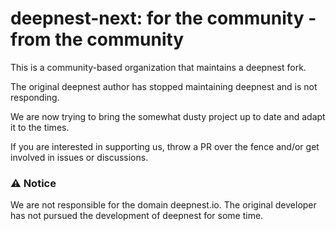 # deepnest-next: for the community - from the community

This is a community-based organization that maintains a deepnest fork.

The original deepnest author has stopped maintaining deepnest and is not responding.

We are now trying to bring the somewhat dusty project up to date and adapt it to the times.

If you are interested in supporting us, throw a PR over the fence and/or get involved in issues or discussions.


### ⚠️ Notice

We are not responsible for the domain deepnest.io. The original developer has not pursued the development of deepnest for some time.
<!--


**Here are some ideas to get you started:**


🙋‍♀️ A short introduction - what is your organization all about?
🌈 Contribution guidelines - how can the community get involved?
👩‍💻 Useful resources - where can the community find your docs? Is there anything else the community should know?
🍿 Fun facts - what does your team eat for breakfast?
🧙 Remember, you can do mighty things with the power of [Markdown](https://docs.github.com/github/writing-on-github/getting-started-with-writing-and-formatting-on-github/basic-writing-and-formatting-syntax)
-->

